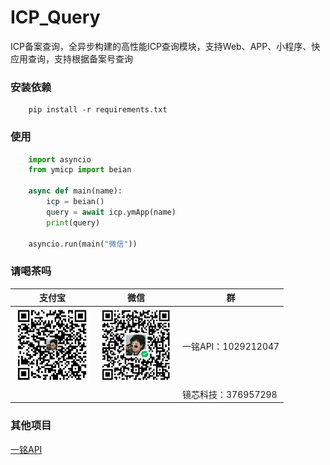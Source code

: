 # ICP_Query
ICP备案查询，全异步构建的高性能ICP查询模块，支持Web、APP、小程序、快应用查询，支持根据备案号查询


### 安装依赖
``` shell
    pip install -r requirements.txt
```

### 使用
``` python
    import asyncio
    from ymicp import beian

    async def main(name):
        icp = beian()
        query = await icp.ymApp(name)
        print(query)

    asyncio.run(main("微信"))
```

### 请喝茶吗

| 支付宝                                                                                     | 微信                                                                                    | 群                |
| --------------------------------------------------------------------------------------- | ------------------------------------------------------------------------------------- | ---------------- |
| <img src="https://github.com/HG-ha/qinglong/blob/main/zfb.jpg?raw=true" title="" alt="zfb" width="120px" height="120px"> | <img title="" src="https://github.com/HG-ha/qinglong/blob/main/wx.png?raw=true" alt="wx" width="120px" height="120px"> | 一铭API：1029212047 |
|                                                                                       |                                                                                       | 镜芯科技：376957298   |



### 其他项目

[一铭API](https://api.wer.plus)
